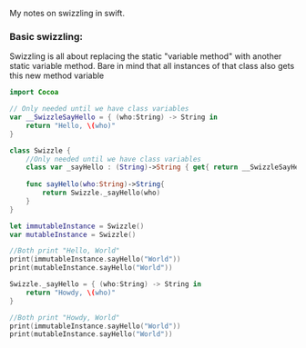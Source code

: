 My notes on swizzling in swift<!--more-->.

### Basic swizzling:

Swizzling is all about replacing the static "variable method" with another static variable method. Bare in mind that all instances of that class also gets this new method variable

```swift
import Cocoa

// Only needed until we have class variables
var __SwizzleSayHello = { (who:String) -> String in
    return "Hello, \(who)"
}

class Swizzle {
    //Only needed until we have class variables
    class var _sayHello : (String)->String { get{ return __SwizzleSayHello } set (swizzle) {__SwizzleSayHello = swizzle} }
    
    func sayHello(who:String)->String{
        return Swizzle._sayHello(who)
    }
}

let immutableInstance = Swizzle()
var mutableInstance = Swizzle()

//Both print "Hello, World"
print(immutableInstance.sayHello("World"))
print(mutableInstance.sayHello("World"))

Swizzle._sayHello = { (who:String) -> String in
    return "Howdy, \(who)"
}

//Both print "Howdy, World"
print(immutableInstance.sayHello("World"))
print(mutableInstance.sayHello("World"))
```